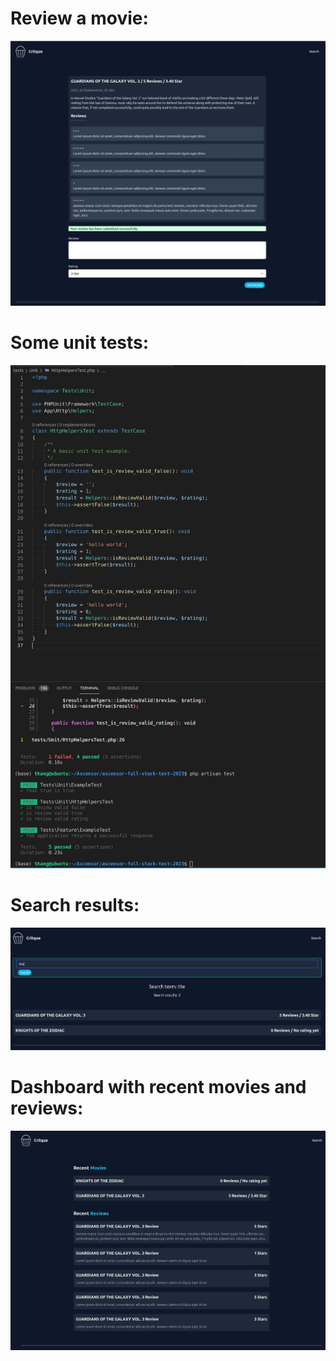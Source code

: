 # Review a movie:
![Review a movie](https://github.com/minhthangdang/minhthangdang.github.io/blob/185c210d7db7481d7b6065372a40ca40d83860dd/ascensor-review-2.jpg)
# Some unit tests:
![Unit tests](https://github.com/minhthangdang/minhthangdang.github.io/blob/009515f4c777bf62b1b659936044469598a8a415/ascensor-some-unit-tests.jpg)
# Search results:
![Search results](https://github.com/minhthangdang/minhthangdang.github.io/blob/0352bf9384b63ae2d7822e94530cd34167e91c2d/ascensor-search-result.jpg)
# Dashboard with recent movies and reviews:
![Dashboard](https://github.com/minhthangdang/minhthangdang.github.io/blob/685afb86f572ac39321bc05fe168100ad0611a62/ascensor-dashboard.jpg)
